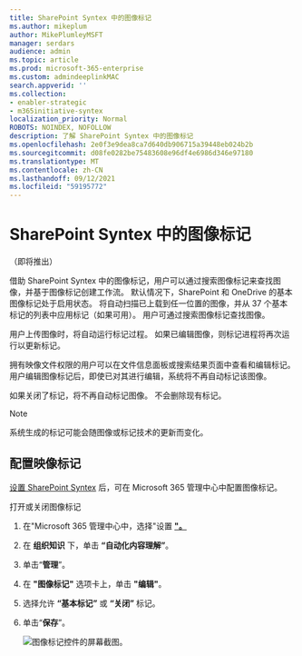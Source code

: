 ```yaml
---
title: SharePoint Syntex 中的图像标记
ms.author: mikeplum
author: MikePlumleyMSFT
manager: serdars
audience: admin
ms.topic: article
ms.prod: microsoft-365-enterprise
ms.custom: admindeeplinkMAC
search.appverid: ''
ms.collection:
- enabler-strategic
- m365initiative-syntex
localization_priority: Normal
ROBOTS: NOINDEX, NOFOLLOW
description: 了解 SharePoint Syntex 中的图像标记
ms.openlocfilehash: 2e0f3e9dea8ca7d640db906715a39448eb024b2b
ms.sourcegitcommit: d08fe0282be75483608e96df4e6986d346e97180
ms.translationtype: MT
ms.contentlocale: zh-CN
ms.lasthandoff: 09/12/2021
ms.locfileid: "59195772"
---
```

# <a name="image-tagging-in-sharepoint-syntex"></a>SharePoint Syntex 中的图像标记

（即将推出）

借助 SharePoint Syntex 中的图像标记，用户可以通过搜索图像标记来查找图像，并基于图像标记创建工作流。 默认情况下，SharePoint 和 OneDrive 的基本图像标记处于启用状态。 将自动扫描已上载到任一位置的图像，并从 37 个基本标记的列表中应用标记（如果可用）。 用户可通过搜索图像标记查找图像。

用户上传图像时，将自动运行标记过程。 如果已编辑图像，则标记进程将再次运行以更新标记。

拥有映像文件权限的用户可以在文件信息面板或搜索结果页面中查看和编辑标记。 用户编辑图像标记后，即使已对其进行编辑，系统将不再自动标记该图像。

如果关闭了标记，将不再自动标记图像。 不会删除现有标记。

> [!NOTE]
> 系统生成的标记可能会随图像或标记技术的更新而变化。


## <a name="configure-image-tagging"></a>配置映像标记

[设置 SharePoint Syntex](set-up-content-understanding.md) 后，可在 Microsoft 365 管理中心中配置图像标记。  

打开或关闭图像标记

1. 在"Microsoft 365 管理中心中，选择"设置 <a href="https://go.microsoft.com/fwlink/p/?linkid=2171997" target="_blank">**"。**</a>

2. 在 **组织知识** 下，单击 **“自动化内容理解”**。

3. 单击“**管理**”。

4. 在 **"图像标记"** 选项卡上，单击 **"编辑"**。

5. 选择允许 **“基本标记”** 或 **“关闭”** 标记。

6. 单击“**保存**”。

    ![图像标记控件的屏幕截图。](../media/content-understanding/sharepoint-syntex-image-tagging-control.png)
